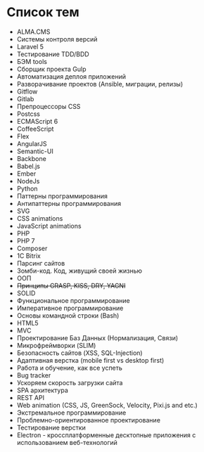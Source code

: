 # Список тем
- ALMA.CMS
- Cистемы контроля версий
- Laravel 5
- Тестирование TDD/BDD
- БЭМ tools
- Сборщик проекта Gulp
- Автоматизация деплоя приложений
- Разворачивание проектов (Ansible, миграции, релизы)
- Gitflow
- Gitlab
- Препроцессоры CSS
- Postcss
- ECMAScript 6
- CoffeeScript
- Flex
- AngularJS
- Semantic-UI
- Backbone
- Babel.js
- Ember
- NodeJs
- Python
- Паттерны программирования
- Антипаттерны программирования
- SVG
- CSS animations
- JavaScript animations
- PHP
- PHP 7
- Composer
- 1C Bitrix
- Парсинг сайтов
- Зомби-код. Код, живущий своей жизнью
- ООП
- <del>Принципы GRASP, KISS, DRY, YAGNI</del>
- SOLID
- Функциональное программирование
- Императивное программирование
- Основы командной строки (Bash)
- HTML5
- MVC
- Проектирование Баз Данных (Нормализация, Связи)
- Микрофреймворки (SLIM)
- Безопасность сайтов (XSS, SQL-Injection)
- Aдаптивная верстка (mobile first vs desktop first)
- Работа и обучение, как все успеть
- Bug tracker
- Ускоряем скорость загрузки сайта
- SPA архитектура
- REST API
- Web animation (CSS, JS, GreenSock, Velocity, Pixi.js and etc.)
- Экстремальное программирование
- Проблемно-ориентированное проектирование
- Тестирование верстки
- Electron - кроссплатформенные десктопные приложения с использованием веб-технологий

